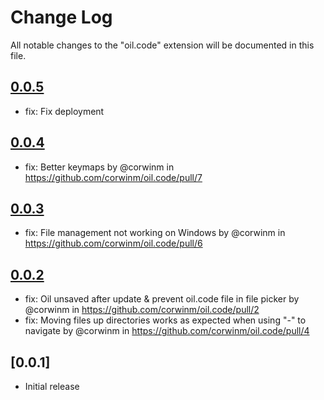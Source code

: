 # Change Log

All notable changes to the "oil.code" extension will be documented in this file.

## [0.0.5](https://github.com/corwinm/oil.code/compare/v0.0.4...v0.0.5)

- fix: Fix deployment

## [0.0.4](https://github.com/corwinm/oil.code/compare/v0.0.3...v0.0.4)

- fix: Better keymaps by @corwinm in https://github.com/corwinm/oil.code/pull/7

## [0.0.3](https://github.com/corwinm/oil.code/compare/v0.0.1...v0.0.2)

- fix: File management not working on Windows by @corwinm in https://github.com/corwinm/oil.code/pull/6

## [0.0.2](https://github.com/corwinm/oil.code/compare/v0.0.1...v0.0.2)

- fix: Oil unsaved after update & prevent oil.code file in file picker by @corwinm in https://github.com/corwinm/oil.code/pull/2
- fix: Moving files up directories works as expected when using "-" to navigate by @corwinm in https://github.com/corwinm/oil.code/pull/4

## [0.0.1]

- Initial release
